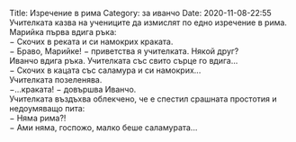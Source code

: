 Title: Изречение в рима
Category: за иванчо
Date: 2020-11-08-22:55
Учителката казва на учениците да измислят по едно изречение в рима. Марийка първа вдига ръка:  
&minus; Скочих в реката и си намокрих краката.  
&minus; Браво, Марийке! &minus; приветства я учителката. Някой друг?  
Иванчо вдига ръка. Учителката със свито сърце го вдига...  
&minus; Скочих в кацата със саламура и си намокрих...  
Учителката позеленява.  
&minus;...краката! &minus; довършва Иванчо.  
Учителката въздъхва облекчено, че е спестил срашната простотия и недоумяващо пита:  
&minus; Няма рима?!  
&minus; Ами няма, госпожо, малко беше саламурата...